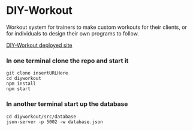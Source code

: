 # DIY-Workout
Workout system for trainers to make custom workouts for their clients, or for individuals to design their own programs to follow.

<a href="http://diyworkout.s3-website-us-west-2.amazonaws.com/" target="_blank">DIY-Workout deployed site</a>

### In one terminal clone the repo and start it
```
git clone insertURLHere
cd diyworkout
npm install
npm start
```

### In another terminal start up the database
```
cd diyworkout/src/database
json-server -p 5002 -w database.json
```
